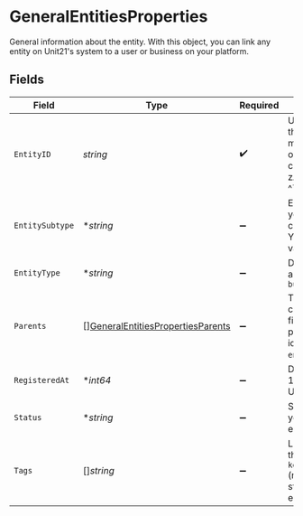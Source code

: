 # GeneralEntitiesProperties

General information about the entity. With this object, you can link any entity on Unit21's system to a user or business on your platform.


## Fields

| Field                                                                                                                       | Type                                                                                                                        | Required                                                                                                                    | Description                                                                                                                 | Example                                                                                                                     |
| --------------------------------------------------------------------------------------------------------------------------- | --------------------------------------------------------------------------------------------------------------------------- | --------------------------------------------------------------------------------------------------------------------------- | --------------------------------------------------------------------------------------------------------------------------- | --------------------------------------------------------------------------------------------------------------------------- |
| `EntityID`                                                                                                                  | *string*                                                                                                                    | :heavy_check_mark:                                                                                                          | Unique identifier of the entity. Entity IDs must be unique and only comprise of the characters -_:.@a-zA-Z0-9!#$%&*+/=?^`{' | u-3593dece-6642-4cdc-8547-aafc1454e0a0                                                                                      |
| `EntitySubtype`                                                                                                             | **string*                                                                                                                   | :heavy_minus_sign:                                                                                                          | Extra information how your organization classifies the entity. You MAY enter any value.<br/>                                | contractor                                                                                                                  |
| `EntityType`                                                                                                                | **string*                                                                                                                   | :heavy_minus_sign:                                                                                                          | Describes a user such as `employee` or `business`                                                                           | user                                                                                                                        |
| `Parents`                                                                                                                   | [][GeneralEntitiesPropertiesParents](../../models/shared/generalentitiespropertiesparents.md)                               | :heavy_minus_sign:                                                                                                          | The parent object consists of two fields─`entity_id` for parent unique identifier  and `entity_type`.                       |                                                                                                                             |
| `RegisteredAt`                                                                                                              | **int64*                                                                                                                    | :heavy_minus_sign:                                                                                                          | Date in seconds since 1 Jan 1970 00:00:00 UTC (i.e. in [Unix time](https://en.wikipedia.org/wiki/Unix_time)).               | 1623365011                                                                                                                  |
| `Status`                                                                                                                    | **string*                                                                                                                   | :heavy_minus_sign:                                                                                                          | Status of the object on your system. You MAY enter any string value.                                                        | active                                                                                                                      |
| `Tags`                                                                                                                      | []*string*                                                                                                                  | :heavy_minus_sign:                                                                                                          | List of string tags, in the format `keyString:valueString` (note that the Key strings are NOT enclosed in `"`)              |                                                                                                                             |